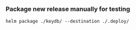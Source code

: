 ### Package new release manually for testing

```console
helm package ./keydb/ --destination ./.deploy/
```
